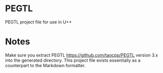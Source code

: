 # PEGTL
PEGTL project file for use in U++

# Notes

Make sure you extract PEGTL https://github.com/taocpp/PEGTL version 3.x into the generated directory. This project file exists essentially as a counterpart to the Markdown formatter.
